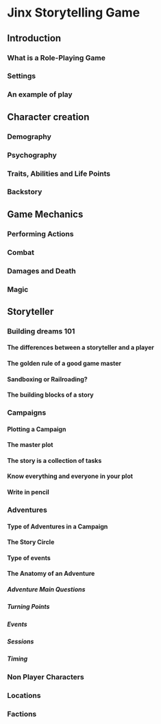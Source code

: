 # Jinx Storytelling Game

## Introduction

### What is a Role-Playing Game

### Settings

### An example of play

## Character creation

### Demography

### Psychography

### Traits, Abilities and Life Points

### Backstory

## Game Mechanics

### Performing Actions

### Combat

### Damages and Death

### Magic

## Storyteller

### Building dreams 101

#### The differences between a storyteller and a player

#### The golden rule of a good game master

#### Sandboxing or Railroading?

#### The building blocks of a story

### Campaigns

#### Plotting a Campaign

#### The master plot

#### The story is a collection of tasks

#### Know everything and everyone in your plot

#### Write in pencil

### Adventures

#### Type of Adventures in a Campaign

#### The Story Circle

#### Type of events

#### The Anatomy of an Adventure

##### Adventure Main Questions

##### Turning Points

##### Events

##### Sessions

##### Timing

### Non Player Characters

### Locations

### Factions